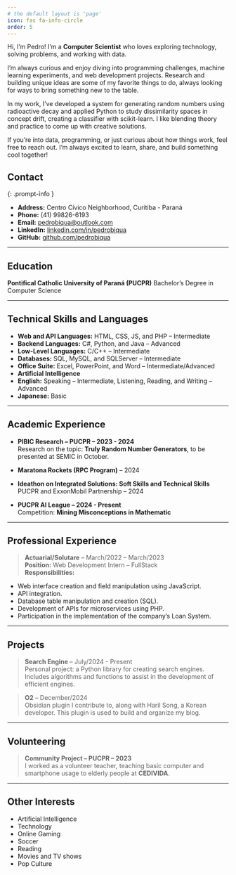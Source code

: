 ```yaml
---
# the default layout is 'page'
icon: fas fa-info-circle
order: 5
---
```


Hi, I’m Pedro! I’m a **Computer Scientist** who loves exploring technology, solving problems, and working with data.

I’m always curious and enjoy diving into programming challenges, machine learning experiments, and web development projects. Research and building unique ideas are some of my favorite things to do, always looking for ways to bring something new to the table.

In my work, I’ve developed a system for generating random numbers using radioactive decay and applied Python to study dissimilarity spaces in concept drift, creating a classifier with scikit-learn. I like blending theory and practice to come up with creative solutions.

If you’re into data, programming, or just curious about how things work, feel free to reach out. I’m always excited to learn, share, and build something cool together!

## Contact
{: .prompt-info }
- **Address:** Centro Cívico Neighborhood, Curitiba - Paraná
- **Phone:** (41) 99826-6193
- **Email:** [pedrobiqua@outlook.com](mailto:pedrobiqua@outlook.com)
- **LinkedIn:** [linkedin.com/in/pedrobiqua](https://linkedin.com/in/pedrobiqua)
- **GitHub:** [github.com/pedrobiqua](https://github.com/pedrobiqua)

---

## Education
**Pontifical Catholic University of Paraná (PUCPR)**
Bachelor’s Degree in Computer Science

---

## Technical Skills and Languages
- **Web and API Languages:** HTML, CSS, JS, and PHP – Intermediate
- **Backend Languages:** C#, Python, and Java – Advanced
- **Low-Level Languages:** C/C++ – Intermediate
- **Databases:** SQL, MySQL, and SQLServer – Intermediate
- **Office Suite:** Excel, PowerPoint, and Word – Intermediate/Advanced
- **Artificial Intelligence**
- **English:** Speaking – Intermediate, Listening, Reading, and Writing – Advanced
- **Japanese:** Basic

---

## Academic Experience
- **PIBIC Research – PUCPR – 2023 - 2024** <br>
  Research on the topic: **Truly Random Number Generators**, to be presented at SEMIC in October.

- **Maratona Rockets (RPC Program)** – 2024

- **Ideathon on Integrated Solutions: Soft Skills and Technical Skills** <br>
  PUCPR and ExxonMobil Partnership – 2024

- **PUCPR AI League – 2024 - Present** <br>
  Competition: **Mining Misconceptions in Mathematic**

---

## Professional Experience
> **Actuarial/Solutare** – March/2022 – March/2023 <br>
**Position:** Web Development Intern – FullStack  <br>
**Responsibilities:**
- Web interface creation and field manipulation using JavaScript.
- API integration.
- Database table manipulation and creation (SQL).
- Development of APIs for microservices using PHP.
- Participation in the implementation of the company’s Loan System.

---

## Projects
> **Search Engine** – July/2024 - Present  <br>
Personal project: a Python library for creating search engines. Includes algorithms and functions to assist in the development of efficient engines.

> **O2** – December/2024  <br>
Obsidian plugin I contribute to, along with Haril Song, a Korean developer. This plugin is used to build and organize my blog.

---

## Volunteering
> **Community Project – PUCPR – 2023**  <br>
I worked as a volunteer teacher, teaching basic computer and smartphone usage to elderly people at **CEDIVIDA**.

---

## Other Interests
- Artificial Intelligence
- Technology
- Online Gaming
- Soccer
- Reading
- Movies and TV shows
- Pop Culture